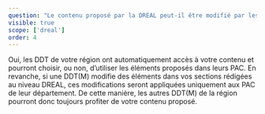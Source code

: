 ```yaml
---
question: "Le contenu proposé par la DREAL peut-il être modifié par les DDT(M) ?"
visible: true
scope: ['dreal']
order: 4
---
```


Oui, les DDT de votre région ont automatiquement accès à votre contenu et pourront choisir, ou non, d’utiliser les éléments proposés dans leurs PAC.
En revanche, si une DDT(M) modifie des éléments dans vos sections rédigées au niveau DREAL, ces modifications seront appliquées uniquement aux PAC de leur département. De cette manière, les autres DDT(M) de la région pourront donc toujours profiter de votre contenu proposé. 
